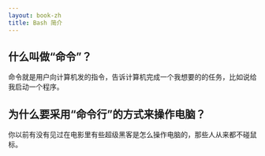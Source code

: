 ```yaml
---
layout: book-zh
title: Bash 简介
---
```


## 什么叫做“命令”？

命令就是用户向计算机发的指令，告诉计算机完成一个我想要的的任务，比如说给我启动一个程序。

## 为什么要采用“命令行”的方式来操作电脑？

你以前有没有见过在电影里有些超级黑客是怎么操作电脑的，那些人从来都不碰鼠标。
